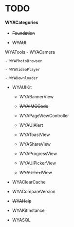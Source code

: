 # TODO

#### WYACategories

- ~~Foundation~~  

- ~~WYAUI~~

 WYATools
    - WYACamera

    - WYAPhotoBrowser

    - WYAVideoPlayer

    - WYADownloader
    
- WYAUIKit 
    - WYABannerView

    - ~~WYAIMGCode~~

    - WYAPageViewController

    - WYAUIAlert

    - WYAToastView

    - WYAShareView

    - WYAProgressView
    
    - WYAUIPickerView

    - ~~WYAUITextView~~
    
- WYAClearCache

- WYACompareVersion

- ~~WYAHelp~~

- WYAKitInstance

- WYASQL


    

